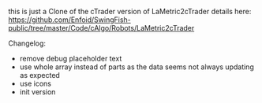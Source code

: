 this is just a Clone of the cTrader version of LaMetric2cTrader 
details here: https://github.com/Enfoid/SwingFish-public/tree/master/Code/cAlgo/Robots/LaMetric2cTrader

Changelog:
- remove debug placeholder text 
- use whole array instead of parts as the data seems not always updating as expected
- use icons
- init version
